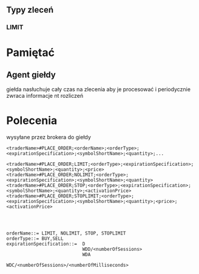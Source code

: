 ## Typy zleceń

### LIMIT




# Pamiętać

## Agent giełdy
 giełda nasłuchuje cały czas na zlecenia aby je procesować i periodycznie zwraca informacje nt rozliczeń
 
# Polecenia
wysyłane przez brokera do giełdy

```
<traderName>#PLACE_ORDER;<orderName>;<orderType>;<expirationSpecification>;<symbolShortName>;<quantity>;...

<traderName>#PLACE_ORDER;LIMIT;<orderType>;<expirationSpecification>;<symbolShortName>;<quantity>;<price>
<traderName>#PLACE_ORDER;NOLIMIT;<orderType>;<expirationSpecification>;<symbolShortName>;<quantity>
<traderName>#PLACE_ORDER;STOP;<orderType>;<expirationSpecification>;<symbolShortName>;<quantity>;<activationPrice>
<traderName>#PLACE_ORDER;STOPLIMIT;<orderType>;<expirationSpecification>;<symbolShortName>;<quantity>;<price>;<activationPrice>




orderName::= LIMIT, NOLIMIT, STOP, STOPLIMIT
orderType::= BUY,SELL
expirationSpecification::=  D
                            WDD/<numberOfSessions>
                            WDA
                            WDC/<numberOfSessions>/<numberOfMilliseconds>
```